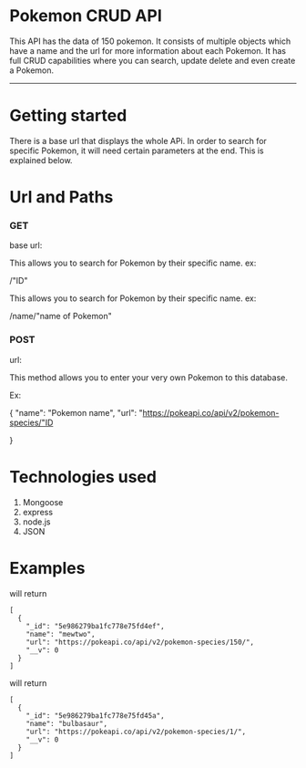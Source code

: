# Pokemon CRUD API

This API has the data of 150 pokemon. It consists of multiple objects which have a name and the url for more information about each Pokemon. It has full CRUD capabilities where you can search, update delete and even create a Pokemon.

---
# Getting started

There is a base url that displays the whole APi. In order to search for specific Pokemon, it will need certain parameters at the end. This is explained below. 


# Url and Paths

### GET

base url: 

This  allows you to search for Pokemon by their specific name. ex:

/"ID"

This  allows you to search for Pokemon by their specific name. ex:

/name/"name of Pokemon"



### POST

url: 

This method allows you to enter your very own Pokemon to this database.

Ex:

{
"name": "Pokemon name",
"url": "https://pokeapi.co/api/v2/pokemon-species/"ID

}

# Technologies used

1. Mongoose
2. express
3. node.js
4. JSON

# Examples

will return

```
[
  {
    "_id": "5e986279ba1fc778e75fd4ef",
    "name": "mewtwo",
    "url": "https://pokeapi.co/api/v2/pokemon-species/150/",
    "__v": 0
  }
]
```

will return

```
[
  {
    "_id": "5e986279ba1fc778e75fd45a",
    "name": "bulbasaur",
    "url": "https://pokeapi.co/api/v2/pokemon-species/1/",
    "__v": 0
  }
]
```